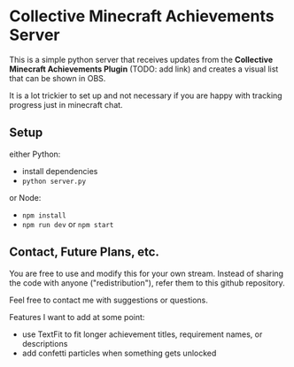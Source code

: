 
# Collective Minecraft Achievements Server

This is a simple python server that receives updates from the **Collective Minecraft Achievements Plugin** (TODO: add link) and creates a visual list that can be shown in OBS.

It is a lot trickier to set up and not necessary if you are happy with tracking progress just in minecraft chat.


## Setup

either Python:
- install dependencies
- `python server.py`

or Node:
- `npm install`
- `npm run dev` or `npm start`



## Contact, Future Plans, etc.

You are free to use and modify this for your own stream. Instead of sharing the code with anyone ("redistribution"), refer them to this github repository. 

Feel free to contact me with suggestions or questions.

Features I want to add at some point:
- use TextFit to fit longer achievement titles, requirement names, or descriptions
- add confetti particles when something gets unlocked